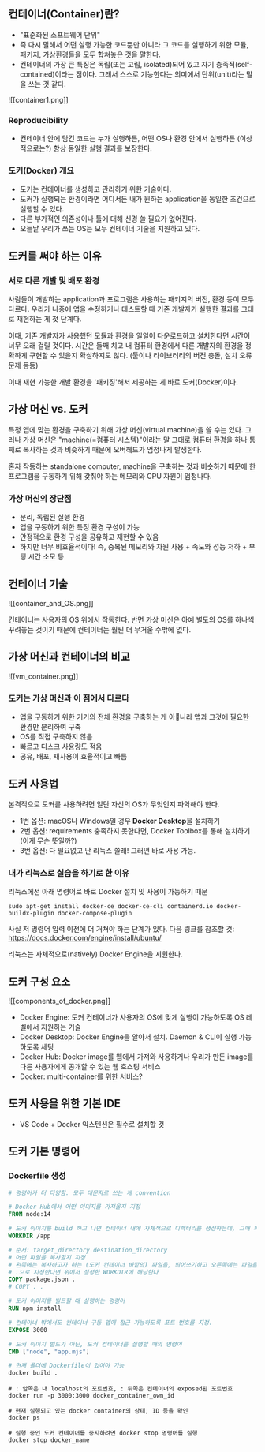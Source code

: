 ## 컨테이너(Container)란?
- "표준화된 소프트웨어 단위"
- 즉 다시 말해서 어떤 실행 가능한 코드뿐만 아니라 그 코드를 실행하기 위한 모듈, 패키지, 가상환경들을 모두 합쳐놓은 것을 말한다.
- 컨테이너의 가장 큰 특징은 독립(또는 고립, isolated)되어 있고 자기 충족적(self-contained)이라는 점이다. 그래서 스스로 기능한다는 의미에서 단위(unit)라는 말을 쓰는 것 같다.


![[container1.png]]


### Reproducibility
- 컨테이너 안에 담긴 코드는 누가 실행하든, 어떤 OS나 환경 안에서 실행하든 (이상적으로는?) 항상 동일한 실행 결과를 보장한다.


### 도커(Docker) 개요
- 도커는 컨테이너를 생성하고 관리하기 위한 기술이다.
- 도커가 실행되는 환경이라면 어디서든 내가 원하는 application을 동일한 조건으로 실행할 수 있다.
- 다른 부가적인 의존성이나 툴에 대해 신경 쓸 필요가 없어진다.
- 오늘날 우리가 쓰는 OS는 모두 컨테이너 기술을 지원하고 있다.


## 도커를 써야 하는 이유

### 서로 다른 개발 및 배포 환경
사람들이 개발하는 application과 프로그램은 사용하는 패키지의 버전, 환경 등이 모두 다르다.
우리가 나중에 앱을 수정하거나 테스트할 때 기존 개발자가 실행한 결과를 그대로 재현하는 게 첫 단계다.

이때, 기존 개발자가 사용했던 모듈과 환경을 일일이 다운로드하고 설치한다면 시간이 너무 오래 걸릴 것이다.
시간은 둘째 치고 내 컴퓨터 환경에서 다른 개발자의 환경을 정확하게 구현할 수 있을지 확실하지도 않다. 
(툴이나 라이브러리의 버전 충돌, 설치 오류 문제 등등)

이때 재현 가능한 개발 환경을 '패키징'해서 제공하는 게 바로 도커(Docker)이다.



## 가상 머신 vs. 도커

특정 앱에 맞는 환경을 구축하기 위해 가상 머신(virtual machine)을 쓸 수는 있다.
그러나 가상 머신은 "machine(=컴퓨터 시스템)"이라는 말 그대로 컴퓨터 환경을 하나 통째로 복사하는 것과 비슷하기 때문에 오버헤드가 엄청나게 발생한다.

혼자 작동하는 standalone computer, machine을 구축하는 것과 비슷하기 때문에 한 프로그램을 구동하기 위해 갖춰야 하는 메모리와 CPU 자원이 엄청나다.

### 가상 머신의 장단점
- 분리, 독립된 실행 환경
- 앱을 구동하기 위한 특정 환경 구성이 가능
- 안정적으로 환경 구성을 공유하고 재현할 수 있음
- 하지만 너무 비효율적이다! 즉, 중복된 메모리와 자원 사용 + 속도와 성능 저하 + 부팅 시간 소모 등


## 컨테이너 기술

![[container_and_OS.png]]

컨테이너는 사용자의 OS 위에서 작동한다.
반면 가상 머신은 아예 별도의 OS를 하나씩 꾸려놓는 것이기 때문에 컨테이너는 훨씬 더 무거울 수밖에 없다.


## 가상 머신과 컨테이너의 비교

![[vm_container.png]]

### 도커는 가상 머신과 이 점에서 다르다
- 앱을 구동하기 위한 기기의 전체 환경을 구축하는 게 아니라 앱과 그것에 필요한 환경만 분리하여 구축
- OS를 직접 구축하지 않음
- 빠르고 디스크 사용량도 적음
- 공유, 배포, 재사용이 효율적이고 빠름




## 도커 사용법
본격적으로 도커를 사용하려면 일단 자신의 OS가 무엇인지 파악해야 한다.

- 1번 옵션: macOS나 Windows일 경우 **Docker Desktop**을 설치하기
- 2번 옵션: requirements 충족하지 못한다면, Docker Toolbox를 통해 설치하기 (이게 무슨 뜻일까?)
- 3번 옵션: 다 필요없고 난 리눅스 쓸래! 그러면 바로 사용 가능.

### 내가 리눅스로 실습을 하기로 한 이유
리눅스에선 아래 명령어로 바로 Docker 설치 및 사용이 가능하기 때문

```
sudo apt-get install docker-ce docker-ce-cli containerd.io docker-buildx-plugin docker-compose-plugin
```

사실 저 명령어 입력 이전에 더 거쳐야 하는 단계가 있다. 다음 링크를 참조할 것: https://docs.docker.com/engine/install/ubuntu/

리눅스는 자체적으로(natively) Docker Engine을 지원한다.



## 도커 구성 요소

![[components_of_docker.png]]

- Docker Engine: 도커 컨테이너가 사용자의 OS에 맞게 실행이 가능하도록 OS 레벨에서 지원하는 기술
- Docker Desktop: Docker Engine을 알아서 설치. Daemon & CLI이 실행 가능하도록 세팅
- Docker Hub: Docker image를 웹에서 가져와 사용하거나 우리가 만든 image를 다른 사용자에게 공개할 수 있는 웹 호스팅 서비스
- Docker: multi-container를 위한 서비스?


## 도커 사용을 위한 기본 IDE
- VS Code + Docker 익스텐션은 필수로 설치할 것


## 도커  기본 명령어

### Dockerfile 생성
```dockerfile
# 명령어가 더 다양함. 모두 대문자로 쓰는 게 convention

# Docker Hub에서 어떤 이미지를 가져올지 지정
FROM node:14

# 도커 이미지를 build 하고 나면 컨테이너 내에 자체적으로 디렉터리를 생성하는데, 그때 파일을 생성하고 실행하기 위한 작업 디렉토리를 지정하는 걸 의미한다.
WORKDIR /app

# 순서: target_directory destination_directory
# 어떤 파일을 복사할지 지정
# 왼쪽에는 복사하고자 하는 (도커 컨테이너 바깥의) 파일을, 띄어쓰기하고 오른쪽에는 파일을 붙여넣고자 하는 도커 컨테이너 내의 디렉토리를 의미
# .으로 지정한다면 위에서 설정한 WORKDIR에 해당한다
COPY package.json .
# COPY . .

# 도커 이미지를 빌드할 때 실행하는 명령어
RUN npm install

# 컨테이너 밖에서도 컨테이너 구동 앱에 접근 가능하도록 포트 번호를 지정. 
EXPOSE 3000

# 도커 이미지 빌드가 아닌, 도커 컨테이너를 실행할 때의 명령어
CMD ["node", "app.mjs"]
```


```bash
# 현재 폴더에 Dockerfile이 있어야 가능
docker build .
```

```
# : 앞쪽은 내 localhost의 포트번호, : 뒤쪽은 컨테이너의 exposed된 포트번호
docker run -p 3000:3000 docker_container_own_id
```


```
# 현재 실행되고 있는 docker container의 상태, ID 등을 확인
docker ps
```

```
# 실행 중인 도커 컨테이너를 중지하려면 docker stop 명령어를 실행
docker stop docker_name
```


